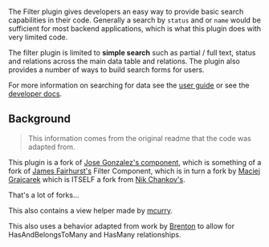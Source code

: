 The Filter plugin gives developers an easy way to provide basic search capabilities in their code. Generally a search by `status` and or `name` would be sufficient for most backend applications, which is what this plugin does with very limited code.

The filter plugin is limited to **simple search** such as partial / full text, status and relations across the main data table and relations. The plugin also provides a number of ways to build search forms for users.

For more information on searching for data see the [user guide](/infinitas\_docs/Filter/search-for-data) or see the [developer docs](/infinitas\_docs/Filter/developer-building-search-forms).

## Background

> This information comes from the original readme that the code was adapted from.

This plugin is a fork of [Jose Gonzalez's component](http://github.com/josegonzalez/cakephp-filter-component), which is something of a fork of [James Fairhurst's](http://www.jamesfairhurst.co.uk/posts/view/cakephp_filter_component/) Filter Component, which is in turn a fork by [Maciej Grajcarek](http://blog.uplevel.pl/index.php/2008/06/cakephp-12-filter-component/) which is ITSELF a fork from [Nik Chankov's](http://nik.chankov.net/2008/03/01/filtering-component-for-your-tables/).

That's a lot of forks...

This also contains a view helper made by [mcurry](http://github.com/mcurry/cakephp-filter-component).

This also uses a behavior adapted from work by [Brenton](http://bakery.cakephp.org/articles/view/habtm-searching) to allow for HasAndBelongsToMany and HasMany relationships.